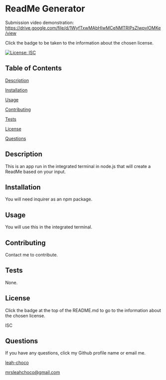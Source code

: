 
  # **ReadMe Generator**
  
  Submission video demonstration: https://drive.google.com/file/d/1WyfTxwMAbHlwMCeNMTRIPsZIwpvlOMKe/view

  Click the badge to be taken to the information about the chosen license.
  
  [![License: ISC](https://img.shields.io/badge/License-ISC-blue.svg)](https://opensource.org/licenses/ISC)

  ## Table of Contents

  [Description](#Description)

  [Installation](#Installation)

  [Usage](#Usage)

  [Contributing](#Contributing)

  [Tests](#Tests)

  [License](#License)

  [Questions](#Questions)


  ## Description
  This is an app run in the integrated terminal in node.js that will create a ReadMe based on your input.

  ## Installation
  You will need inquirer as an npm package.

  ## Usage
  You will use this in the integrated terminal.

  ## Contributing
  Contact me to contribute.

  ## Tests
  None.

  ## License
  
  Click the badge at the top of the README.md to go to the information about the chosen license. 
  
  ISC

  ## Questions

  If you have any questions, click my Github profile name or email me.
  
  [leah-choco](https://github.com/leah-choco)

  mrsleahchoco@gmail.com

